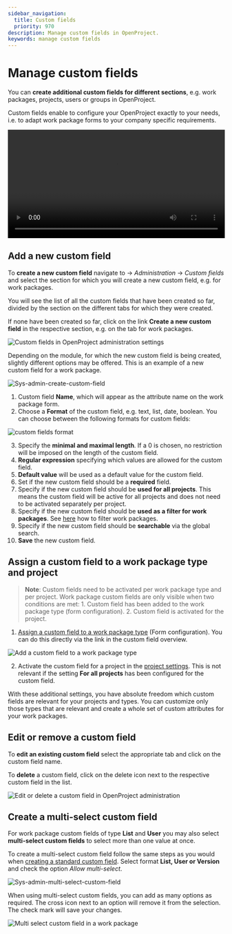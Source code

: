 ```yaml
---
sidebar_navigation:
  title: Custom fields
  priority: 970
description: Manage custom fields in OpenProject.
keywords: manage custom fields
---
```

# Manage custom fields

You can **create additional custom fields for different sections**, e.g. work packages, projects, users or groups in OpenProject.

Custom fields enable to configure your OpenProject exactly to your needs, i.e. to adapt work package forms to your company specific requirements.

<video src="https://openproject-docs.s3.eu-central-1.amazonaws.com/videos/OpenProject-Forms-and-Custom-Fields-1.mp4" type="video/mp4" controls="" style="width:100%"></video>

## Add a new custom field

To **create a new custom field** navigate to -> *Administration* -> *Custom fields* and select the section for which you will create a new custom field, e.g. for work packages.

You will see the list of all the custom fields that have been created so far, divided by the section on the different tabs for which they were created.

If none have been created so far, click on the link **Create a new custom field** in the respective section, e.g. on the tab for work packages.

![Custom fields in OpenProject administration settings](administration-custom-fields.png)

Depending on the module, for which the new custom field is being  created, slightly different options may be offered. This is an example of a new custom field for a work package.

![Sys-admin-create-custom-field](openproject_system_guide_new_custom_field.png)

1. Custom field **Name**, which will appear as the attribute name on the work package form.
2. Choose a **Format** of the custom field, e.g. text, list, date, boolean. You can choose between the following formats for custom fields:

![custom fields format](image-20200122112806127.png)

3. Specify the **minimal and maximal length**. If a 0 is chosen, no restriction will be imposed on the length of the custom field.
4. **Regular expression** specifying which values are allowed for the custom field.
5. **Default value** will be used as a default value for the custom field. 
6. Set if the new custom field should be a **required** field.
7. Specify if the new custom field should be **used for all projects**. This means the custom field will be active for all projects and does not need to be activated separately per project.
8. Specify if the new custom field should be **used as a filter for work packages**. See [here](../../user-guide/work-packages/work-package-table-configuration/#filter-work-packages) how to filter work packages.
9. Specify if the new custom field should be **searchable** via the global search.
10. **Save** the new custom field.



## Assign a custom field to a work package type and project

> **Note**: Custom fields need to be activated per work package type and per project. Work package custom fields are only visible when two conditions are met:
>     1. Custom field has been added to the work package type (form configuration).
>         2. Custom field is activated for the project.

1. [Assign a custom field to a work package type](../manage-work-packages/work-package-types/#work-package-form-configuration-enterprise-add-on) (Form configuration). You can do this directly via the link in the custom field overview.

![Add a custom field to a work package type](system-admin-add-field-to-wp-type.png)

2. Activate the custom field for a project in the [project settings](../../user-guide/projects/project-settings/custom-fields/). This is not relevant if the setting **For all projects** has been configured for the custom field.

With these additional settings, you have absolute freedom which custom fields are relevant for your projects and types. You can customize only those types that are relevant and create a whole set of custom attributes for your work packages.

## Edit or remove a custom field

To **edit an existing custom field** select the appropriate tab and click on the custom field name.

To **delete** a custom field, click on the delete icon next to the respective custom field in the list.

![Edit or delete a custom field in OpenProject administration](system-admin-edit-delete-custom-field.png)



## Create a multi-select custom field

For work package custom fields of type **List** and **User** you may also select **multi-select custom fields** to select more than one value at once.

To create a multi-select custom field follow the same steps as you would when [creating a standard custom field](#add-a-new-custom-field). Select format **List, User or Version** and check the option *Allow multi-select*.

![Sys-admin-multi-select-custom-field](system-admin-allow-multi-select.png)

When using multi-select custom fields, you can add as many options as required. The cross icon next to an option will remove it from the selection. The check mark will save your changes.

![Multi select custom field in a work package](system-guide-custom-field-work-package.png)
